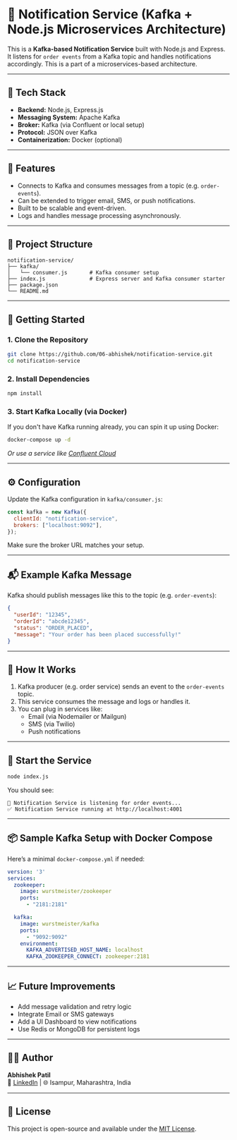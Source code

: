 # 📢 Notification Service (Kafka + Node.js Microservices Architecture)

This is a **Kafka-based Notification Service** built with Node.js and Express. It listens for `order events` from a Kafka topic and handles notifications accordingly. This is a part of a microservices-based architecture.

---

## 🔧 Tech Stack

- **Backend:** Node.js, Express.js
- **Messaging System:** Apache Kafka
- **Broker:** Kafka (via Confluent or local setup)
- **Protocol:** JSON over Kafka
- **Containerization:** Docker (optional)

---

## 📌 Features

- Connects to Kafka and consumes messages from a topic (e.g. `order-events`).
- Can be extended to trigger email, SMS, or push notifications.
- Built to be scalable and event-driven.
- Logs and handles message processing asynchronously.

---

## 📂 Project Structure

```
notification-service/
├── kafka/
│   └── consumer.js       # Kafka consumer setup
├── index.js              # Express server and Kafka consumer starter
├── package.json
└── README.md
```

---

## 🚀 Getting Started

### 1. Clone the Repository

```bash
git clone https://github.com/06-abhishek/notification-service.git
cd notification-service
```

### 2. Install Dependencies

```bash
npm install
```

### 3. Start Kafka Locally (via Docker)

If you don't have Kafka running already, you can spin it up using Docker:

```bash
docker-compose up -d
```

*Or use a service like [Confluent Cloud](https://www.confluent.io/cloud/)*

---

## ⚙️ Configuration

Update the Kafka configuration in `kafka/consumer.js`:

```js
const kafka = new Kafka({
  clientId: "notification-service",
  brokers: ["localhost:9092"],
});
```

Make sure the broker URL matches your setup.

---

## 📬 Example Kafka Message

Kafka should publish messages like this to the topic (e.g. `order-events`):

```json
{
  "userId": "12345",
  "orderId": "abcde12345",
  "status": "ORDER_PLACED",
  "message": "Your order has been placed successfully!"
}
```

---

## 🧠 How It Works

1. Kafka producer (e.g. order service) sends an event to the `order-events` topic.
2. This service consumes the message and logs or handles it.
3. You can plug in services like:
   - Email (via Nodemailer or Mailgun)
   - SMS (via Twilio)
   - Push notifications

---

## 🏁 Start the Service

```bash
node index.js
```

You should see:

```
📢 Notification Service is listening for order events...
✅ Notification Service running at http://localhost:4001
```

---

## 📦 Sample Kafka Setup with Docker Compose

Here’s a minimal `docker-compose.yml` if needed:

```yaml
version: '3'
services:
  zookeeper:
    image: wurstmeister/zookeeper
    ports:
      - "2181:2181"

  kafka:
    image: wurstmeister/kafka
    ports:
      - "9092:9092"
    environment:
      KAFKA_ADVERTISED_HOST_NAME: localhost
      KAFKA_ZOOKEEPER_CONNECT: zookeeper:2181
```

---

## 📈 Future Improvements

- Add message validation and retry logic
- Integrate Email or SMS gateways
- Add a UI Dashboard to view notifications
- Use Redis or MongoDB for persistent logs

---

## 🧑‍💻 Author

**Abhishek Patil**  
🔗 [LinkedIn](https://www.linkedin.com/in/abhishek-patil-27759630b/) | 🌐 Isampur, Maharashtra, India

---

## 📄 License

This project is open-source and available under the [MIT License](LICENSE).

```
